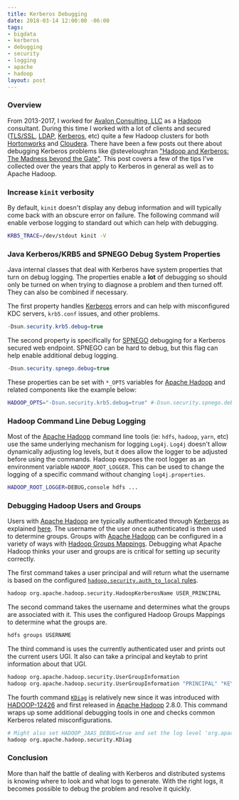 ```yaml
---
title: Kerberos Debugging
date: 2018-03-14 12:00:00 -06:00
tags:
- bigdata
- kerberos
- debugging
- security
- logging
- apache
- hadoop
layout: post
---
```


### Overview
From 2013-2017, I worked for [Avalon Consulting, LLC](https://www.avalonconsult.com) as a [Hadoop](https://hadoop.apache.org) consultant. During this time I worked with a lot of clients and secured ([TLS/SSL](https://en.wikipedia.org/wiki/Transport_Layer_Security), [LDAP](https://en.wikipedia.org/wiki/Lightweight_Directory_Access_Protocol), [Kerberos](https://web.mit.edu/kerberos/), etc) quite a few Hadoop clusters for both [Hortonworks](https://hortonworks.com/) and [Cloudera](https://www.cloudera.com/). There have been a few posts out there about debugging Kerberos problems like @steveloughran ["Hadoop and Kerberos: The Madness beyond the Gate"](https://steveloughran.gitbooks.io/kerberos_and_hadoop/content/). This post covers a few of the tips I've collected over the years that apply to Kerberos in general as well as to Apache Hadoop.

### Increase `kinit` verbosity
By default, `kinit` doesn't display any debug information and will typically come back with an obscure error on failure. The following command will enable verbose logging to standard out which can help with debugging.

```bash
KRB5_TRACE=/dev/stdout kinit -V
```

### Java Kerberos/KRB5 and SPNEGO Debug System Properties
Java internal classes that deal with Kerberos have system properties that turn on debug logging. The properties enable a **lot** of debugging so should only be turned on when trying to diagnose a problem and then turned off. They can also be combined if necessary.

The first property handles [Kerberos](https://web.mit.edu/kerberos/) errors and can help with misconfigured KDC servers, `krb5.conf` issues, and other problems.
```java
-Dsun.security.krb5.debug=true
```

The second property is specifically for [SPNEGO](https://en.wikipedia.org/wiki/SPNEGO) debugging for a Kerberos secured web endpoint. SPNEGO can be hard to debug, but this flag can help enable additional debug logging.
```java
-Dsun.security.spnego.debug=true
```

These properties can be set with `*_OPTS` variables for [Apache Hadoop](https://hadoop.apache.org/) and related components like the example below:
```bash
HADOOP_OPTS="-Dsun.security.krb5.debug=true" #-Dsun.security.spnego.debug=true"
```

### Hadoop Command Line Debug Logging
Most of the [Apache Hadoop](https://hadoop.apache.org/) command line tools (ie: `hdfs`, `hadoop`, `yarn`, etc) use the same underlying mechanism for logging `Log4j`. `Log4j` doesn't allow dynamically adjusting log levels, but it does allow the logger to be adjusted before using the commands. Hadoop exposes the root logger as an environment variable `HADOOP_ROOT_LOGGER`. This can be used to change the logging of a specific command without changing `log4j.properties`.
```bash
HADOOP_ROOT_LOGGER=DEBUG,console hdfs ...
```

### Debugging Hadoop Users and Groups
Users with [Apache Hadoop](https://hadoop.apache.org/) are typically authenticated through [Kerberos](https://web.mit.edu/kerberos/) as explained [here](https://hadoop.apache.org/docs/stable/hadoop-auth/index.html). The username of the user once authenticated is then used to determine groups. Groups with [Apache Hadoop](https://hadoop.apache.org/) can be configured in a variety of ways with [Hadoop Groups Mappings](https://hadoop.apache.org/docs/stable/hadoop-project-dist/hadoop-common/GroupsMapping.html). Debugging what Apache Hadoop thinks your user and groups are is critical for setting up security correctly.

The first command takes a user principal and will return what the username is based on the configured [`hadoop.security.auth_to_local` rules](https://community.hortonworks.com/articles/14463/auth-to-local-rules-syntax.html).
```bash
hadoop org.apache.hadoop.security.HadoopKerberosName USER_PRINCIPAL
```

The second command takes the username and determines what the groups are associated with it. This uses the configured Hadoop Groups Mappings to determine what the groups are.
```bash
hdfs groups USERNAME
```

The third command is uses the currently authenticated user and prints out the current users UGI. It also can take a principal and keytab to print information about that UGI.
```bash
hadoop org.apache.hadoop.security.UserGroupInformation
hadoop org.apache.hadoop.security.UserGroupInformation "PRINCIPAL" "KEYTAB"
```

The fourth command [`KDiag`](https://hadoop.apache.org/docs/stable/hadoop-project-dist/hadoop-common/SecureMode.html#Troubleshooting_with_KDiag) is relatively new since it was introduced with [HADOOP-12426](https://issues.apache.org/jira/browse/HADOOP-12426) and first released in [Apache Hadoop](https://hadoop.apache.org/) 2.8.0. This command wraps up some additional debugging tools in one and checks common Kerberos related misconfigurations.
```bash
# Might also set HADOOP_JAAS_DEBUG=true and set the log level 'org.apache.hadoop.security=DEBUG'
hadoop org.apache.hadoop.security.KDiag
```

### Conclusion
More than half the battle of dealing with Kerberos and distributed systems is knowing where to look and what logs to generate. With the right logs, it becomes possible to debug the problem and resolve it quickly.

